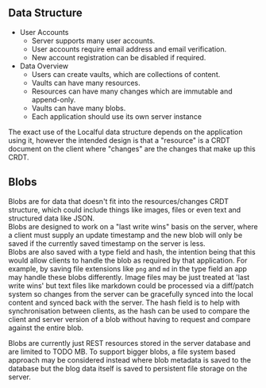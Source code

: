 
## Data Structure
- User Accounts
  - Server supports many user accounts.
  - User accounts require email address and email verification.
  - New account registration can be disabled if required.
- Data Overview
  - Users can create vaults, which are collections of content.
  - Vaults can have many resources.
  - Resources can have many changes which are immutable and append-only.
  - Vaults can have many blobs.
  - Each application should use its own server instance

The exact use of the Localful data structure depends on the application using it,
however the intended design is that a "resource" is a CRDT document on the client
where "changes" are the changes that make up this CRDT.

## Blobs
Blobs are for data that doesn't fit into the resources/changes CRDT structure, which could include things like
images, files or even text and structured data like JSON.  
Blobs are designed to work on a "last write wins" basis on the server, where a client must supply an update timestamp
and the new blob will only be saved if the currently saved timestamp on the server is less.  
Blobs are also saved with a type field and hash, the intention being that this would allow clients to handle the blob as required by that application.
For example, by saving file extensions like `png` and `md` in the type field an app may handle these blobs differently. 
Image files may be just treated at 'last write wins' but text files like markdown could be processed via a diff/patch
system so changes from the server can be gracefully synced into the local content and synced back with the server.
The hash field is to help with synchronisation between clients, as the hash can be used
to compare the client and server version of a blob without having to request and compare against the entire blob.

Blobs are currently just REST resources stored in the server database and are limited to TODO MB.
To support bigger blobs, a file system based approach may be considered instead where blob metadata is saved to the database
but the blog data itself is saved to persistent file storage on the server.
